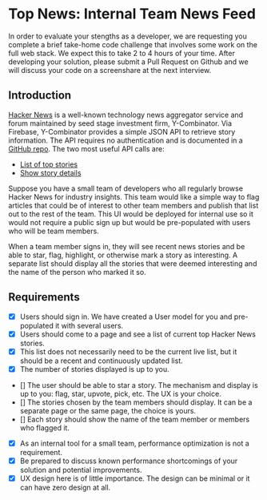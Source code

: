 # Top News: Internal Team News Feed

In order to evaluate your stengths as a developer, we are requesting you complete a brief take-home code challenge that involves some work on the full web stack. We expect this to take 2 to 4 hours of your time. After developing your solution, please submit a Pull Request on Github and we will discuss your code on a screenshare at the next interview.

## Introduction

[Hacker News](https://news.ycombinator.com/) is a well-known technology news aggregator service and forum maintained by seed stage investment firm, Y-Combinator. Via Firebase, Y-Combinator provides a simple JSON API to retrieve story information. The API requires no authentication and is documented in a [GitHub repo](https://github.com/HackerNews/API). The two most useful API calls are:

* [List of top stories](https://hacker-news.firebaseio.com/v0/topstories.json)
* [Show story details](https://hacker-news.firebaseio.com/v0/item/8863.json)

Suppose you have a small team of developers who all regularly browse Hacker News for industry insights. This team would like a simple way to flag articles that could be of interest to other team members and publish that list out to the rest of the team. This UI would be deployed for internal use so it would not require a public sign up but would be pre-populated with users who will be team members.

When a team member signs in, they will see recent news stories and be able to star, flag, highlight, or otherwise mark a story as interesting. A separate list should display all the stories that were deemed interesting and the name of the person who marked it so.

## Requirements

- [X] Users should sign in. We have created a User model for you and pre-populated it with several users.
- [X] Users should come to a page and see a list of current top Hacker News stories.
- [X] This list does not necessarily need to be the current live list, but it should be a recent and continuously updated list.
- [X] The number of stories displayed is up to you.
- [] The user should be able to star a story. The mechanism and display is up to you: flag, star, upvote, pick, etc. The UX is your choice.
- [] The stories chosen by the team members should display. It can be a separate page or the same page, the choice is yours.
- [] Each story should show the name of the team member or members who flagged it.
- [X] As an internal tool for a small team, performance optimization is not a requirement.
- [X] Be prepared to discuss known performance shortcomings of your solution and potential improvements.
- [X] UX design here is of little importance. The design can be minimal or it can have zero design at all.
